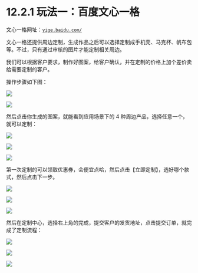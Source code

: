 # 12.2.1 玩法一：百度文心一格

文心一格网址：[`yige.baidu.com/`](https://yige.baidu.com/)

文心一格还提供周边定制，生成作品之后可以选择定制成手机壳、马克杯、帆布包等。不过，只有通过审核的图片才能定制相关周边。

我们可以根据客户要求，制作好图案，给客户确认，并在定制的价格上加个差价卖给需要定制的客户。

操作步骤如下图：

![](img/19ae2eb677ad99cf36b313412c24ab1d.png)

![](img/0e434b7100da77c23cbaac79716c22b5.png)

然后点击你生成的图案，就能看到应用场景下的 4 种周边产品，选择任意一个，就可以定制：

![](img/44497f148571caf18d3d422a4402ec43.png)

![](img/335ed19f4181f6ea3dded3bf0e730957.png)

![](img/ecf104ac5f03b3ca5463148ca4a38019.png)

第一次定制的可以领取优惠券，会便宜点哈，然后点击【立即定制】，选好哪个款式，然后点击下一步。

![](img/c8ec7e92dbb3227436b8836a082e7328.png)

![](img/7c3e8f1657a59025904bd633e7b280ad.png)

![](img/c4f53cd04a402d64f4d9cdde2cc2905a.png)

然后在定制中心，选择右上角的完成，提交客户的发货地址，点击提交订单，就完成了定制流程：

![](img/0bcddd53cdbd912fc6412a36e95ed52a.png)

![](img/74e93984fdf9452335143504b3f341be.png)

![](img/e12d1c8b9f4ffdf6c4edf913cceed533.png)